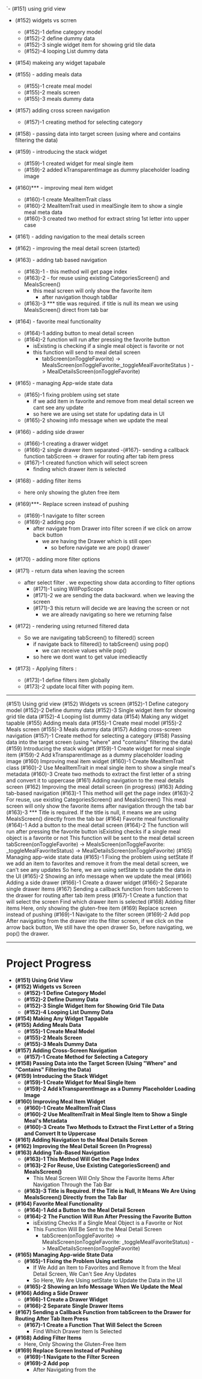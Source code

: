 `- (#151) using grid view
- (#152) widgets vs scrren
  - (#152)-1 define category model
  - (#152)-2 define dummy data
  - (#152)-3 single widget item for showing grid tile data
  - (#152)-4 looping List dummy data
- (#154) makeing any widget tapabale
- (#155) - adding meals data
  - (#155)-1 create meal model
  - (#155)-2 meals screen
  - (#155)-3 meals dummy data
- (#157) adding cross screen navigation
  - (#157)-1 creating method for selecting category
- (#158) - passing data into target screen (using where and contains filtering the data)
- (#159) - introducing the stack widget
  - (#159)-1 created widget for meal single item
  - (#159)-2 added kTransparentImage as dummy placeholder loading image
- (#160)*** - improving meal item widget
  - (#160)-1 create MealItemTrait class
  - (#160)-2 MealItemTrait used in mealSingle item to show a single meal meta data
  - (#160)-3 created two method for extract string 1st letter into upper case
- (#161) - adding navigation to the meal details screen
- (#162) - improving the meal detail screen (started)
- (#163) - adding tab based navigation
  - (#163)-1 - this method will get page index
  - (#163)-2 - for reuse using existing CategoriesScreen() and MealsScreen()
    - this meal screen will only show the favorite item
      - after navigation though tabBar 
  - (#163)-3 *** title was required. if title is null its mean we using MealsScreen() direct from tab bar
- (#164) - favorite meal functionality
  - (#164)-1 adding button to meal detail screen
  - (#164)-2 function will run after pressing the favorite button
    - isExisting is checking if a single meal object is favorite or not
    - this function will send to meal detail screen 
      - tabScreen(onToggleFavorite) -> MealsScreen(onToggleFavorite:_toggleMealFavoriteStatus ) -> MealDetailsScreen(onToggleFavorite)
- (#165) - managing App-wide state data
  - (#165)-1 fixing problem using set state
    - if we add item in favorite and remove from meal detail screen we cant see any update
    - so here we are using set state for updating data in UI
  - (#165)-2 showing info message when we update the meal
- (#166) - adding side drawer
  - (#166)-1 creating a drawer widget
  - (#166)-2 single drawer item separated
-(#167)- sending a callback function tabScreen -> drawer for routing after tab item press
  - (#167)-1 created function which will select screen
    - finding which drawer item is selected
- (#168) - adding filter items
  - here only showing the gluten free item
- (#169)***- Replace screen instead of pushing
  - (#169)-1 navigate to filter screen
  - (#169)-2 adding pop
    - after navigate from Drawer into filter screen if we click on arrow back button
      - we are having the Drawer which is still open
        - so before navigate we are pop()  drawer`
- (#170) - adding more filter options
- (#171) - return data when leaving the screen
  - after select filter . we expecting show data according to filter options
    - (#171)-1 using WillPopScope
    - (#171)-2 we are sending the data backward. when we leaving the screen
    - (#171)-3 this return will decide we are leaving the screen or not
      - we are already navigating so here we returning false
- (#172) - rendering using returned filtered data
  - So we are navigating tabScreen() to filtered() screen
    - if navigate back to filtered() to tabScreen() using pop()
      - we can receive values while pop()
    - so here we dont want to get value imedieactly  

- (#173) - Applying filters :
  - (#173)-1 define filters item globally
  - (#173)-2 update local filter with poping item.

------
(#151) Using grid view
(#152) Widgets vs screen
(#152)-1 Define category model
(#152)-2 Define dummy data
(#152)-3 Single widget item for showing grid tile data
(#152)-4 Looping list dummy data
(#154) Making any widget tapable
(#155) Adding meals data
(#155)-1 Create meal model
(#155)-2 Meals screen
(#155)-3 Meals dummy data
(#157) Adding cross-screen navigation
(#157)-1 Create method for selecting a category
(#158) Passing data into the target screen (using "where" and "contains" filtering the data)
(#159) Introducing the stack widget
(#159)-1 Create widget for meal single item
(#159)-2 Add kTransparentImage as a dummy placeholder loading image
(#160) Improving meal item widget
(#160)-1 Create MealItemTrait class
(#160)-2 Use MealItemTrait in meal single item to show a single meal's metadata
(#160)-3 Create two methods to extract the first letter of a string and convert it to uppercase
(#161) Adding navigation to the meal details screen
(#162) Improving the meal detail screen (in progress)
(#163) Adding tab-based navigation
(#163)-1 This method will get the page index
(#163)-2 For reuse, use existing CategoriesScreen() and MealsScreen()
This meal screen will only show the favorite items after navigation through the tab bar
(#163)-3 *** Title is required. If the title is null, it means we are using MealsScreen() directly from the tab bar
(#164) Favorite meal functionality
(#164)-1 Add a button to the meal detail screen
(#164)-2 The function will run after pressing the favorite button
isExisting checks if a single meal object is a favorite or not
This function will be sent to the meal detail screen
tabScreen(onToggleFavorite) -> MealsScreen(onToggleFavorite: _toggleMealFavoriteStatus) -> MealDetailsScreen(onToggleFavorite)
(#165) Managing app-wide state data
(#165)-1 Fixing the problem using setState
If we add an item to favorites and remove it from the meal detail screen, we can't see any updates
So here, we are using setState to update the data in the UI
(#165)-2 Showing an info message when we update the meal
(#166) Adding a side drawer
(#166)-1 Create a drawer widget
(#166)-2 Separate single drawer items
(#167) Sending a callback function from tabScreen to the drawer for routing after tab item press
(#167)-1 Create a function that will select the screen
Find which drawer item is selected
(#168) Adding filter items
Here, only showing the gluten-free item
(#169) Replace screen instead of pushing
(#169)-1 Navigate to the filter screen
(#169)-2 Add pop
After navigating from the drawer into the filter screen, if we click on the arrow back button,
We still have the open drawer
So, before navigating, we pop() the drawer.

-----
# Project Progress

- **(#151) Using Grid View**
- **(#152) Widgets vs Screen**
  - **(#152)-1 Define Category Model**
  - **(#152)-2 Define Dummy Data**
  - **(#152)-3 Single Widget Item for Showing Grid Tile Data**
  - **(#152)-4 Looping List Dummy Data**
- **(#154) Making Any Widget Tappable**
- **(#155) Adding Meals Data**
  - **(#155)-1 Create Meal Model**
  - **(#155)-2 Meals Screen**
  - **(#155)-3 Meals Dummy Data**
- **(#157) Adding Cross-Screen Navigation**
  - **(#157)-1 Create Method for Selecting a Category**
- **(#158) Passing Data into the Target Screen (Using "Where" and "Contains" Filtering the Data)**
- **(#159) Introducing the Stack Widget**
  - **(#159)-1 Create Widget for Meal Single Item**
  - **(#159)-2 Add kTransparentImage as a Dummy Placeholder Loading Image**
- **(#160) Improving Meal Item Widget**
  - **(#160)-1 Create MealItemTrait Class**
  - **(#160)-2 Use MealItemTrait in Meal Single Item to Show a Single Meal's Metadata**
  - **(#160)-3 Create Two Methods to Extract the First Letter of a String and Convert It to Uppercase**
- **(#161) Adding Navigation to the Meal Details Screen**
- **(#162) Improving the Meal Detail Screen (In Progress)**
- **(#163) Adding Tab-Based Navigation**
  - **(#163)-1 This Method Will Get the Page Index**
  - **(#163)-2 For Reuse, Use Existing CategoriesScreen() and MealsScreen()**
    - This Meal Screen Will Only Show the Favorite Items After Navigation Through the Tab Bar
  - **(#163)-3 Title is Required. If the Title is Null, It Means We Are Using MealsScreen() Directly from the Tab Bar**
- **(#164) Favorite Meal Functionality**
  - **(#164)-1 Add a Button to the Meal Detail Screen**
  - **(#164)-2 The Function Will Run After Pressing the Favorite Button**
    - isExisting Checks If a Single Meal Object is a Favorite or Not
    - This Function Will Be Sent to the Meal Detail Screen
      - tabScreen(onToggleFavorite) -> MealsScreen(onToggleFavorite: _toggleMealFavoriteStatus) -> MealDetailsScreen(onToggleFavorite)
- **(#165) Managing App-wide State Data**
  - **(#165)-1 Fixing the Problem Using setState**
    - If We Add an Item to Favorites and Remove It from the Meal Detail Screen, We Can't See Any Updates
    - So Here, We Are Using setState to Update the Data in the UI
  - **(#165)-2 Showing an Info Message When We Update the Meal**
- **(#166) Adding a Side Drawer**
  - **(#166)-1 Create a Drawer Widget**
  - **(#166)-2 Separate Single Drawer Items**
- **(#167) Sending a Callback Function from tabScreen to the Drawer for Routing After Tab Item Press**
  - **(#167)-1 Create a Function That Will Select the Screen**
    - Find Which Drawer Item Is Selected
- **(#168) Adding Filter Items**
  - Here, Only Showing the Gluten-Free Item
- **(#169) Replace Screen Instead of Pushing**
  - **(#169)-1 Navigate to the Filter Screen**
  - **(#169)-2 Add pop**
    - After Navigating from the
